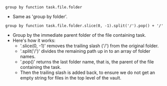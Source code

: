 <!-- placeholder to force blank line before included text -->


~~~text
group by function task.file.folder
~~~

- Same as 'group by folder'.


~~~text
group by function task.file.folder.slice(0, -1).split('/').pop() + '/'
~~~

- Group by the immediate parent folder of the file containing task.
- Here's how it works:
    - '.slice(0, -1)' removes the trailing slash ('/') from the original folder.
    - '.split('/')' divides the remaining path up in to an array of folder names.
    - '.pop()' returns the last folder name, that is, the parent of the file containing the task.
    - Then the trailing slash is added back, to ensure we do not get an empty string for files in the top level of the vault.



<!-- placeholder to force blank line after included text -->
